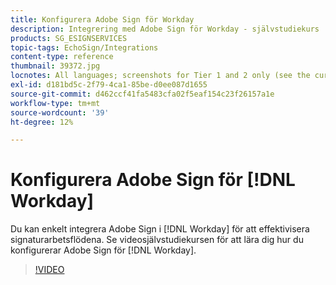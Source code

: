 ```yaml
---
title: Konfigurera Adobe Sign för Workday
description: Integrering med Adobe Sign för Workday - självstudiekurs
products: SG_ESIGNSERVICES
topic-tags: EchoSign/Integrations
content-type: reference
thumbnail: 39372.jpg
locnotes: All languages; screenshots for Tier 1 and 2 only (see the currently published localized page for guidance)
exl-id: d181bd5c-2f79-4ca1-85be-d0ee087d1655
source-git-commit: d462ccf41fa5483cfa02f5eaf154c23f26157a1e
workflow-type: tm+mt
source-wordcount: '39'
ht-degree: 12%

---
```


# Konfigurera Adobe Sign för [!DNL Workday]

Du kan enkelt integrera Adobe Sign i [!DNL Workday] för att effektivisera signaturarbetsflödena. Se videosjälvstudiekursen för att lära dig hur du konfigurerar Adobe Sign för [!DNL Workday].

>[!VIDEO](https://video.tv.adobe.com/v/39372?hidetitle=true)
